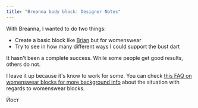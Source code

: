 ```yaml
---
title: "Breanna body block: Designer Notes"
---
```


With Breanna, I wanted to do two things:

- Create a basic block like [Brian](/designs/brian) but for womenswear
- Try to see in how many different ways I could support the bust dart

It hasn't been a complete success. While some people get good results, others do not.

I leave it up because it's know to work for some. You can check [this FAQ on womenswear blocks for more background info](/docs/faq/womenswear-blocks) about the situation with regards to womenswear blocks.

Йост

